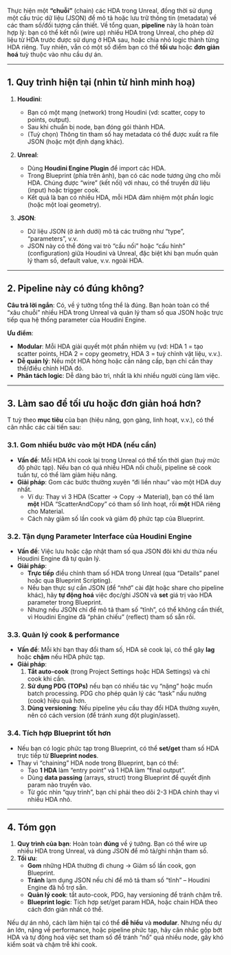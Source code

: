 Thực hiện một **“chuỗi”** (chain) các HDA trong Unreal, đồng thời sử dụng một cấu trúc dữ liệu (JSON) để mô tả hoặc lưu trữ thông tin (metadata) về các tham số/đối tượng cần thiết. Về tổng quan, **pipeline** này là hoàn toàn hợp lý: bạn có thể kết nối (wire up) nhiều HDA trong Unreal, cho phép dữ liệu từ HDA trước được sử dụng ở HDA sau, hoặc chia nhỏ logic thành từng HDA riêng. Tuy nhiên, vẫn có một số điểm bạn có thể **tối ưu** hoặc **đơn giản hoá** tuỳ thuộc vào nhu cầu dự án.

---

## 1. Quy trình hiện tại (nhìn từ hình minh hoạ)

1. **Houdini**:  
   - Bạn có một mạng (network) trong Houdini (vd: scatter, copy to points, output).  
   - Sau khi chuẩn bị node, bạn đóng gói thành HDA.  
   - (Tuỳ chọn) Thông tin tham số hay metadata có thể được xuất ra file JSON (hoặc một định dạng khác).

2. **Unreal**:  
   - Dùng **Houdini Engine Plugin** để import các HDA.  
   - Trong Blueprint (phía trên ảnh), bạn có các node tương ứng cho mỗi HDA. Chúng được “wire” (kết nối) với nhau, có thể truyền dữ liệu (input) hoặc trigger cook.  
   - Kết quả là bạn có nhiều HDA, mỗi HDA đảm nhiệm một phần logic (hoặc một loại geometry).

3. **JSON**:  
   - Dữ liệu JSON (ở ảnh dưới) mô tả các trường như “type”, “parameters”, v.v.  
   - JSON này có thể đóng vai trò “cầu nối” hoặc “cấu hình” (configuration) giữa Houdini và Unreal, đặc biệt khi bạn muốn quản lý tham số, default value, v.v. ngoài HDA.

---

## 2. Pipeline này có đúng không?

**Câu trả lời ngắn**: Có, về ý tưởng tổng thể là đúng. Bạn hoàn toàn có thể “xâu chuỗi” nhiều HDA trong Unreal và quản lý tham số qua JSON hoặc trực tiếp qua hệ thống parameter của Houdini Engine. 

**Ưu điểm**:
- **Modular**: Mỗi HDA giải quyết một phần nhiệm vụ (vd: HDA 1 = tạo scatter points, HDA 2 = copy geometry, HDA 3 = tuỳ chỉnh vật liệu, v.v.).  
- **Dễ quản lý**: Nếu một HDA hỏng hoặc cần nâng cấp, bạn chỉ cần thay thế/điều chỉnh HDA đó.  
- **Phân tách logic**: Dễ dàng bảo trì, nhất là khi nhiều người cùng làm việc.

---

## 3. Làm sao để tối ưu hoặc đơn giản hoá hơn?

T tuỳ theo **mục tiêu** của bạn (hiệu năng, gọn gàng, linh hoạt, v.v.), có thể cân nhắc các cải tiến sau:

### 3.1. Gom nhiều bước vào một HDA (nếu cần)

- **Vấn đề**: Mỗi HDA khi cook lại trong Unreal có thể tốn thời gian (tuỳ mức độ phức tạp). Nếu bạn có quá nhiều HDA nối chuỗi, pipeline sẽ cook tuần tự, có thể làm giảm hiệu năng.  
- **Giải pháp**: Gom các bước thường xuyên “đi liền nhau” vào một HDA duy nhất.  
  - Ví dụ: Thay vì 3 HDA (Scatter → Copy → Material), bạn có thể làm **một** HDA “ScatterAndCopy” có tham số linh hoạt, rồi **một** HDA riêng cho Material.  
  - Cách này giảm số lần cook và giảm độ phức tạp của Blueprint.

### 3.2. Tận dụng Parameter Interface của Houdini Engine

- **Vấn đề**: Việc lưu hoặc cập nhật tham số qua JSON đôi khi dư thừa nếu Houdini Engine đã tự quản lý.  
- **Giải pháp**:  
  - **Trực tiếp** điều chỉnh tham số HDA trong Unreal (qua “Details” panel hoặc qua Blueprint Scripting).  
  - Nếu bạn thực sự cần JSON (để “nhớ” cài đặt hoặc share cho pipeline khác), hãy **tự động hoá** việc đọc/ghi JSON và **set** giá trị vào HDA parameter trong Blueprint.  
  - Nhưng nếu JSON chỉ để mô tả tham số “tĩnh”, có thể không cần thiết, vì Houdini Engine đã “phản chiếu” (reflect) tham số sẵn rồi.

### 3.3. Quản lý cook & performance

- **Vấn đề**: Mỗi khi bạn thay đổi tham số, HDA sẽ cook lại, có thể gây **lag** hoặc **chậm** nếu HDA phức tạp.  
- **Giải pháp**:  
  1. **Tắt auto-cook** (trong Project Settings hoặc HDA Settings) và chỉ cook khi cần.  
  2. **Sử dụng PDG (TOPs)** nếu bạn có nhiều tác vụ “nặng” hoặc muốn batch processing. PDG cho phép quản lý các “task” nấu nướng (cook) hiệu quả hơn.  
  3. **Dùng versioning**: Nếu pipeline yêu cầu thay đổi HDA thường xuyên, nên có cách version (để tránh xung đột plugin/asset).

### 3.4. Tích hợp Blueprint tốt hơn

- Nếu bạn có logic phức tạp trong Blueprint, có thể **set/get** tham số HDA trực tiếp từ **Blueprint nodes**.  
- Thay vì “chaining” HDA node trong Blueprint, bạn có thể:  
  - Tạo **1 HDA** làm “entry point” và 1 HDA làm “final output”.  
  - Dùng **data passing** (arrays, struct) trong Blueprint để quyết định param nào truyền vào.  
  - Từ góc nhìn “quy trình”, bạn chỉ phải theo dõi 2-3 HDA chính thay vì nhiều HDA nhỏ.

---

## 4. Tóm gọn

1. **Quy trình của bạn**: Hoàn toàn **đúng** về ý tưởng. Bạn có thể wire up nhiều HDA trong Unreal, và dùng JSON để mô tả/ghi nhận tham số.  
2. **Tối ưu**:  
   - **Gom** những HDA thường đi chung → Giảm số lần cook, gọn Blueprint.  
   - **Tránh** lạm dụng JSON nếu chỉ để mô tả tham số “tĩnh” – Houdini Engine đã hỗ trợ sẵn.  
   - **Quản lý cook**: tắt auto-cook, PDG, hay versioning để tránh chậm trễ.  
   - **Blueprint logic**: Tích hợp set/get param HDA, hoặc chain HDA theo cách đơn giản nhất có thể.

Nếu dự án nhỏ, cách làm hiện tại có thể **dễ hiểu** và **modular**. Nhưng nếu dự án lớn, nặng về performance, hoặc pipeline phức tạp, hãy cân nhắc gộp bớt HDA và tự động hoá việc set tham số để tránh “nổ” quá nhiều node, gây khó kiểm soát và chậm trễ khi cook.
